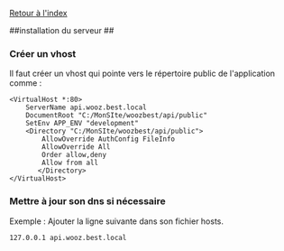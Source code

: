 [Retour à l'index](../index.md)

##installation du serveur ##

### Créer un vhost ##

Il faut créer un vhost qui pointe vers le répertoire public de l'application comme :

```
<VirtualHost *:80>          
    ServerName api.wooz.best.local
    DocumentRoot "C:/MonSIte/woozbest/api/public"
    SetEnv APP_ENV "development"	
    <Directory "C:/MonSIte/woozbest/api/public">
        AllowOverride AuthConfig FileInfo
        AllowOverride All
        Order allow,deny
        Allow from all
       </Directory>
</VirtualHost>
```

### Mettre à jour son dns si nécessaire ###


Exemple : 
Ajouter la ligne suivante dans son fichier hosts.

```
127.0.0.1 api.wooz.best.local
```
